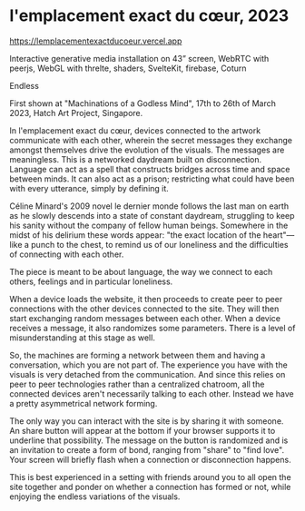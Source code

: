 # l'emplacement exact du cœur, 2023

https://lemplacementexactducoeur.vercel.app

Interactive generative media installation on 43” screen, WebRTC with peerjs, WebGL with threlte, shaders, SvelteKit, firebase, Coturn

Endless

First shown at "Machinations of a Godless Mind", 17th to 26th of March 2023, Hatch Art Project, Singapore.

In l'emplacement exact du cœur, devices connected to the artwork communicate with each other, wherein the secret messages they exchange amongst themselves drive the evolution of the visuals. The messages are meaningless. This is a networked daydream built on disconnection. Language can act as a spell that constructs bridges across time and space between minds. It can also act as a prison; restricting what could have been with every utterance, simply by defining it.

Céline Minard's 2009 novel le dernier monde follows the last man on earth as he slowly descends into a state of constant daydream, struggling to keep his sanity without the company of fellow human beings. Somewhere in the midst of his delirium these words appear: "the exact location of the heart"—like a punch to the chest, to remind us of our loneliness and the difficulties of connecting with each other.

The piece is meant to be about language, the way we connect to each others, feelings and in particular loneliness.

When a device loads the website, it then proceeds to create peer to peer connections with the other devices connected to the site. They will then start exchanging random messages between each other. When a device receives a message, it also randomizes some parameters. There is a level of misunderstanding at this stage as well.

So, the machines are forming a network between them and having a conversation, which you are not part of. The experience you have with the visuals is very detached from the communication. And since this relies on peer to peer technologies rather than a centralized chatroom, all the connected devices aren't necessarily talking to each other. Instead we have a pretty asymmetrical network forming.

The only way you can interact with the site is by sharing it with someone. An share button will appear at the bottom if your browser supports it to underline that possibility. The message on the button is randomized and is an invitation to create a form of bond, ranging from "share" to "find love". Your screen will briefly flash when a connection or disconnection happens.

This is best experienced in a setting with friends around you to all open the site together and ponder on whether a connection has formed or not, while enjoying the endless variations of the visuals.
